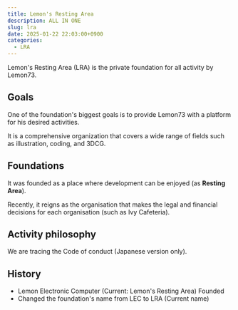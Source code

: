 ```yaml
---
title: Lemon's Resting Area
description: ALL IN ONE
slug: lra
date: 2025-01-22 22:03:00+0900
categories:
  - LRA
---
```


Lemon's Resting Area (LRA) is the private foundation for all activity by Lemon73.

## Goals

One of the foundation's biggest goals is to provide Lemon73 with a platform for his desired activities.

It is a comprehensive organization that covers a wide range of fields such as illustration, coding, and 3DCG.

## Foundations

It was founded as a place where development can be enjoyed (as **Resting Area**).

Recently, it reigns as the organisation that makes the legal and financial decisions for each organisation (such as Ivy Cafeteria).

## Activity philosophy

We are tracing the Code of conduct (Japanese version only).

## History

- Lemon Electronic Computer (Current: Lemon's Resting Area) Founded
- Changed the foundation's name from LEC to LRA (Current name)
